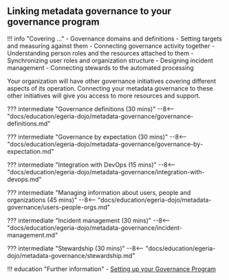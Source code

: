<!-- SPDX-License-Identifier: CC-BY-4.0 -->
<!-- Copyright Contributors to the Egeria project. -->


## Linking metadata governance to your governance program

!!! info "Covering ..."
    - Governance domains and definitions
    - Setting targets and measuring against them
    - Connecting governance activity together
    - Understanding person roles and the resources attached to them
    - Synchronizing user roles and organization structure
    - Designing incident management
    - Connecting stewards to the automated processing

Your organization will have other governance initiatives covering different aspects of its operation.  Connecting your metadata governance to these other initiatives will give you access to more resources and support.

??? intermediate "Governance definitions (30 mins)"
    --8<-- "docs/education/egeria-dojo/metadata-governance/governance-definitions.md"

??? intermediate "Governance by expectation (30 mins)"
    --8<-- "docs/education/egeria-dojo/metadata-governance/governance-by-expectation.md"

??? intermediate "Integration with DevOps (15 mins)"
    --8<-- "docs/education/egeria-dojo/metadata-governance/integration-with-devops.md"

??? intermediate "Managing information about users, people and organizations (45 mins)"
    --8<-- "docs/education/egeria-dojo/metadata-governance/users-people-orgs.md"

??? intermediate "Incident management (30 mins)"
    --8<-- "docs/education/egeria-dojo/metadata-governance/incident-management.md"

??? intermediate "Stewardship (30 mins)"
    --8<-- "docs/education/egeria-dojo/metadata-governance/stewardship.md"

!!! education "Further information"
    - [Setting up your Governance Program](/guides/planning/governance-program/overview)

